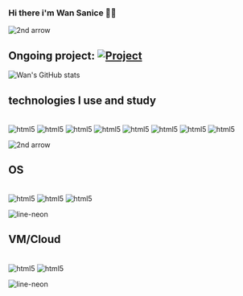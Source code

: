### Hi there i'm Wan Sanice 🖖🏽 
![2nd arrow](https://github.com/Nagakburos/Nagakburos/assets/103370604/ef04fd97-07d5-47f8-9676-624997ef3094)

## Ongoing project:  [![Project](https://img.shields.io/website-up-down-green-red/http/monip.org.svg)](https://qdolado.com.br)


![Wan's GitHub stats](https://github-readme-stats.vercel.app/api?username=Nagakburos&show_icons=true&theme=tokyonight)

## technologies I use and study
<div style="display:inline_block"><br/>
  <img align="center" alt="html5" src="https://img.shields.io/badge/Dart-0175C2?style=for-the-badge&logo=dart&logoColor=white",/>
    <img align="center" alt="html5" src="https://img.shields.io/badge/Kotlin-0095D5?&style=for-the-badge&logo=kotlin&logoColor=white"/>
      <img align="center" alt="html5" src="https://img.shields.io/badge/React-20232A?style=for-the-badge&logo=react&logoColor=61DAFB"/>
        <img align="center" alt="html5" src="https://img.shields.io/badge/Tailwind_CSS-38B2AC?style=for-the-badge&logo=tailwind-css&logoColor=white"/>
          <img align="center" alt="html5" src="https://img.shields.io/badge/Python-3776AB?style=for-the-badge&logo=python&logoColor=white"/>
            <img align="center" alt="html5" src="https://img.shields.io/badge/Java-ED8B00?style=for-the-badge&logo=openjdk&logoColor=white"/>
              <img align="center" alt="html5" src="https://img.shields.io/badge/MongoDB-4EA94B?style=for-the-badge&logo=mongodb&logoColor=white"/>
                <img align="center" alt="html5" src="https://img.shields.io/badge/JavaScript-F7DF1E?style=for-the-badge&logo=javascript&logoColor=black"/>
</div>

![2nd arrow](https://github.com/Nagakburos/Nagakburos/assets/103370604/ef04fd97-07d5-47f8-9676-624997ef3094)


## OS
<div style="display:inline_block"><br/>
<img align="center" alt="html5" src="https://img.shields.io/badge/Debian-A81D33?style=for-the-badge&logo=debian&logoColor=white"/>
<img align="center" alt="html5" src="https://img.shields.io/badge/Tails%20-56347C?&style=for-the-badge&logo=tails&logoColor=white"/>
 <img align="center" alt="html5" src="https://img.shields.io/badge/Windows-0078D6?style=for-the-badge&logo=windows&logoColor=white"/>
</div>

![line-neon](https://github.com/Nagakburos/Nagakburos/assets/103370604/654789de-36c7-4684-8e92-522b795ed329)

## VM/Cloud
<div style="display:inline_block"><br/>
<img align="center" alt="html5" src="https://img.shields.io/badge/Oracle-F80000?style=for-the-badge&logo=oracle&logoColor=black"/>
<img align="center" alt="html5" src="https://img.shields.io/badge/Amazon_AWS-FF9900?style=for-the-badge&logo=amazonaws&logoColor=white"/>
</div>

![line-neon](https://github.com/Nagakburos/Nagakburos/assets/103370604/654789de-36c7-4684-8e92-522b795ed329) 

